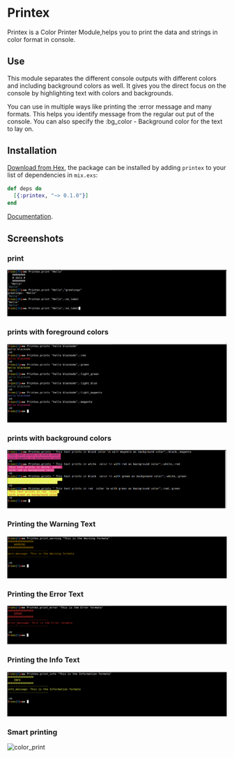 # Printex
Printex is a Color Printer Module,helps you to print the data and strings in color format in console.                     

## Use
This module separates the different console outputs with different colors and including background colors as well. It gives you the direct focus on the console by highlighting text with colors and backgrounds.                             

You can use in multiple ways like printing the :error message and many formats. This helps you identify message from the regular out put of the console. You can also specify the :bg_color - Background color for the text to lay on.

## Installation

[Download from Hex](https://hex.pm/docs/publish), the package can be installed
by adding `printex` to your list of dependencies in `mix.exs`:

```elixir
def deps do
  [{:printex, "~> 0.1.0"}]
end
```
[Documentation](https://hexdocs.pm/printex).            

## Screenshots
### print
![print](assets/images/print.png)

### prints with foreground colors
![prints](assets/images/prints.png)

### prints with background colors
![prints](assets/images/prints_bg.png)

### Printing the Warning Text
![print_warning](assets/images/print_warning.png)

### Printing the Error Text
![print_error](assets/images/print_error.png)

### Printing the Info Text
![print_info](assets/images/print_info.png)

### Smart printing

![color_print](assets/images/color_print.png)

